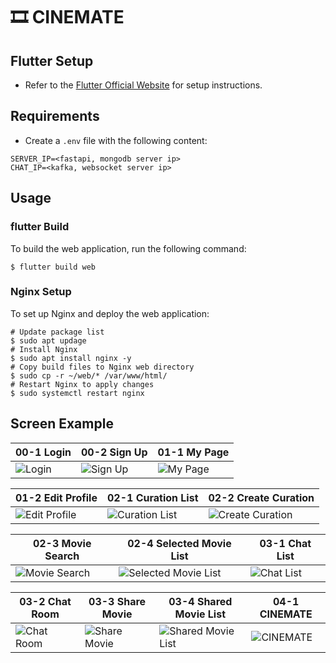 # 🎞️ CINEMATE

## Flutter Setup
- Refer to the [Flutter Official Website](https://docs.flutter.dev/get-started/install) for setup instructions.

## Requirements
- Create a `.env` file with the following content:
```
SERVER_IP=<fastapi, mongodb server ip>
CHAT_IP=<kafka, websocket server ip>
```

## Usage
### flutter Build
To build the web application, run the following command:
```
$ flutter build web
```
### Nginx Setup
To set up Nginx and deploy the web application:
```
# Update package list
$ sudo apt updage
# Install Nginx
$ sudo apt install nginx -y
# Copy build files to Nginx web directory
$ sudo cp -r ~/web/* /var/www/html/
# Restart Nginx to apply changes
$ sudo systemctl restart nginx
```

## Screen Example

| 00-1 Login | 00-2 Sign Up | 01-1 My Page |
|------------|--------------|--------------|
| ![Login](https://github.com/user-attachments/assets/ba459cba-4311-47f0-9d3a-7a1073f92ef8) | ![Sign Up](https://github.com/user-attachments/assets/f229d547-5925-442b-95d5-fbb601d28be0) | ![My Page](https://github.com/user-attachments/assets/efa5ae08-21b3-4333-b7e8-a31aae5fe0ae) |

| 01-2 Edit Profile | 02-1 Curation List | 02-2 Create Curation |
|-------------------|--------------------|----------------------|
| ![Edit Profile](https://github.com/user-attachments/assets/766f7180-db56-4a3d-adcd-0d6942eff36f) | ![Curation List](https://github.com/user-attachments/assets/4f01f8a1-e0f5-4651-9042-dd6ddb301441) | ![Create Curation](https://github.com/user-attachments/assets/73085070-fa7c-4802-b488-3681e2099748) |

| 02-3 Movie Search | 02-4 Selected Movie List | 03-1 Chat List |
|-------------------|--------------------------|----------------|
| ![Movie Search](https://github.com/user-attachments/assets/587264eb-c1de-4ff4-904b-8fe092d8f468) | ![Selected Movie List](https://github.com/user-attachments/assets/17d7ab1c-76a9-478f-a88a-cd81bc5636f7) | ![Chat List](https://github.com/user-attachments/assets/864bee44-eb9a-4223-bf45-859e36196861) |

| 03-2 Chat Room | 03-3 Share Movie | 03-4 Shared Movie List | 04-1 CINEMATE |
|----------------|------------------|------------------------|---------------|
| ![Chat Room](https://github.com/user-attachments/assets/7a53a866-5aad-4be6-ab18-e10e8fbcfeac) | ![Share Movie](https://github.com/user-attachments/assets/2b6484ef-062e-4859-9937-3e3224d8e20c) | ![Shared Movie List](https://github.com/user-attachments/assets/3e6a60b3-f111-4190-bcce-5f1e51b1d5ac) | ![CINEMATE](https://github.com/user-attachments/assets/6d1875b9-7522-4bf1-816e-110f1d83ce88) |

